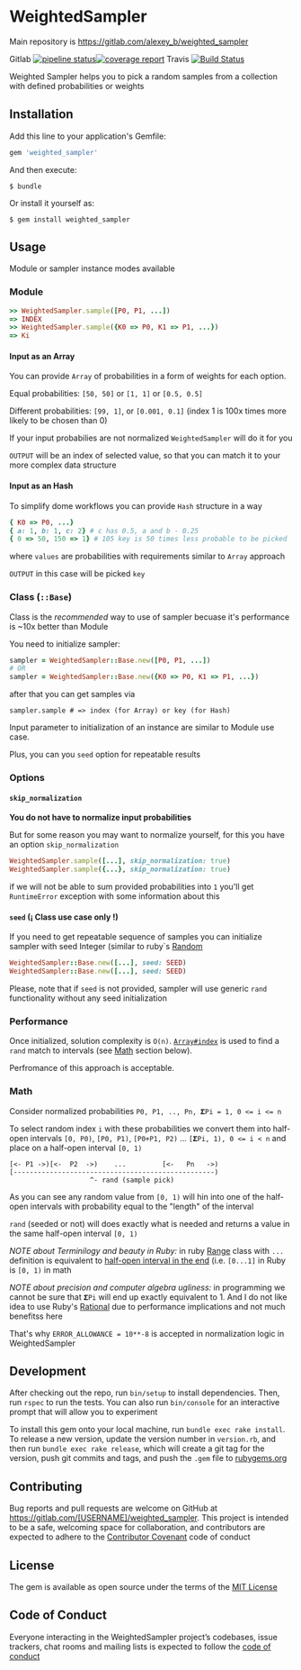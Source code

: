 # WeightedSampler

Main repository is https://gitlab.com/alexey_b/weighted_sampler

Gitlab [![pipeline status](https://gitlab.com/alexey_b/weighted_sampler/badges/master/pipeline.svg)](https://gitlab.com/alexey_b/weighted_sampler/commits/master)[![coverage report](https://gitlab.com/alexey_b/weighted_sampler/badges/master/coverage.svg)](https://gitlab.com/alexey_b/weighted_sampler/commits/master) Travis [![Build Status](https://travis-ci.org/ababich/weighted_sampler.svg?branch=master)](https://travis-ci.org/ababich/weighted_sampler)

Weighted Sampler helps you to pick a random samples from a collection with defined probabilities or weights


## Installation

Add this line to your application's Gemfile:

```ruby
gem 'weighted_sampler'
```

And then execute:

    $ bundle

Or install it yourself as:

    $ gem install weighted_sampler

## Usage

Module or sampler instance modes available

### Module

```ruby
>> WeightedSampler.sample([P0, P1, ...])
=> INDEX
>> WeightedSampler.sample({K0 => P0, K1 => P1, ...})
=> Ki
```

#### Input as an Array

You can provide `Array` of probabilities in a form of weights for each option.

Equal probabilities: `[50, 50]` or `[1, 1]` or `[0.5, 0.5]`

Different probabilities: `[99, 1]`, or `[0.001, 0.1]` (index 1 is 100x times more likely to be chosen than 0)

If your input probabilies are not normalized `WeightedSampler` will do it for you

`OUTPUT` will be an index of selected value, so that you can match it to your more complex data structure

#### Input as an Hash

To simplify dome workflows you can provide `Hash` structure in a way

```ruby
{ K0 => P0, ...}
{ a: 1, b: 1, c: 2} # c has 0.5, a and b - 0.25
{ 0 => 50, 150 => 1} # 105 key is 50 times less probable to be picked
```

where `values` are probabilities with requirements similar to `Array` approach

`OUTPUT` in this case will be picked `key`

### Class (`::Base`)

Class is the *recommended* way to use of sampler becuase it's performance is ~10x better than Module

You need to initialize sampler:

```ruby
sampler = WeightedSampler::Base.new([P0, P1, ...])
# OR
sampler = WeightedSampler::Base.new({K0 => P0, K1 => P1, ...})
```

after that you can get samples via

`sampler.sample # => index (for Array) or key (for Hash)`

Input parameter to initialization of an instance are similar to Module use case.

Plus, you can you `seed` option for repeatable results

### Options

#### `skip_normalization`
**You do not have to normalize input probabilities**

But for some reason you may want to normalize yourself, for this
you have an option `skip_normalization`

```ruby
WeightedSampler.sample([...], skip_normalization: true)
WeightedSampler.sample({...}, skip_normalization: true)
```

if we will not be able to sum provided probabilities into `1` you'll get `RuntimeError` exception with some information about this

#### `seed` (¡ Class use case only !)

If you need to get repeatable sequence of samples you can initialize sampler with seed Integer (similar to ruby`s [Random](https://ruby-doc.org/core/Random.html#method-c-new)

```ruby
WeightedSampler::Base.new([...], seed: SEED)
WeightedSampler::Base.new([...], seed: SEED)
```

Please, note that if `seed` is not provided, sampler will use generic `rand` functionality without any seed initialization

### Performance

Once initialized, solution complexity is `O(n)`. [`Array#index`](https://ruby-doc.org/core/Array.html#method-i-index) is used to find a `rand` match to intervals (see [Math](#Math) section below).

Perfromance of this approach is acceptable.

### Math

Consider normalized probabilities `P0, P1, .., Pn, 𝚺Pi = 1, 0 <= i <= n`

To select random index `i` with these probabilities we convert them into half-open intervals `[0, P0)`, `[P0, P1)`, `[P0+P1, P2)` ... `[𝚺Pi, 1), 0 <= i < n` and place on a half-open interval `[0, 1)`

```
[<- P1 ->)[<-  P2  ->)    ...         [<-   Pn   ->)
[--------------------------------------------------)
                    ^- rand (sample pick)
```

As you can see any random value from `[0, 1)` will hin into one of the half-open intervals with probability equal to the "length" of the interval

`rand` (seeded or not) will does exactly what is needed and returns a value in the same half-open interval `[0, 1)`

*NOTE about Terminilogy and beauty in Ruby:* in ruby [Range](https://ruby-doc.org/core/Range.html) class with `...`   definition is equivalent to [half-open interval in the end](https://en.wikipedia.org/wiki/Interval_(mathematics)#Terminology) (i.e. `[0...1]` in Ruby is `[0, 1)` in math

*NOTE about precision and computer algebra ugliness:* in programming we cannot be sure that `𝚺Pi` will end up exactly equivalent to 1. And I do not like idea to use Ruby's [Rational](https://ruby-doc.org/core/Rational.html) due to performance implications and not much benefitss here

That's why `ERROR_ALLOWANCE = 10**-8` is accepted in normalization logic in WeightedSampler

## Development

After checking out the repo, run `bin/setup` to install dependencies. Then, run `rspec` to run the tests. You can also run `bin/console` for an interactive prompt that will allow you to experiment

To install this gem onto your local machine, run `bundle exec rake install`. To release a new version, update the version number in `version.rb`, and then run `bundle exec rake release`, which will create a git tag for the version, push git commits and tags, and push the `.gem` file to [rubygems.org](https://rubygems.org)

## Contributing

Bug reports and pull requests are welcome on GitHub at https://gitlab.com/[USERNAME]/weighted_sampler. This project is intended to be a safe, welcoming space for collaboration, and contributors are expected to adhere to the [Contributor Covenant](http://contributor-covenant.org) code of conduct

## License

The gem is available as open source under the terms of the [MIT License](https://opensource.org/licenses/MIT)

## Code of Conduct

Everyone interacting in the WeightedSampler project’s codebases, issue trackers, chat rooms and mailing lists is expected to follow the [code of conduct](https://github.com/[USERNAME]/weighted_sampler/blob/master/CODE_OF_CONDUCT.md)
